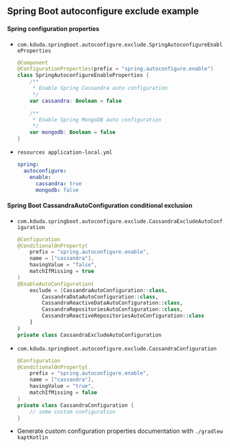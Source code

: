 ## Spring Boot autoconfigure exclude example

#### Spring configuration properties

* `com.kduda.springboot.autoconfigure.exclude.SpringAutoconfigureEnableProperties`

    ```kotlin
    @Component
    @ConfigurationProperties(prefix = "spring.autoconfigure.enable")
    class SpringAutoconfigureEnableProperties {
        /**
         * Enable Spring Cassandra auto configuration
         */
        var cassandra: Boolean = false
    
        /**
         * Enable Spring MongoDB auto configuration
         */
        var mongodb: Boolean = false
    }
    ```

* `resources application-local.yml`

    ```yaml
    spring:
      autoconfigure:
        enable:
          cassandra: true
          mongodb: false
    
    ```


#### Spring Boot CassandraAutoConfiguration conditional exclusion

* `com.kduda.springboot.autoconfigure.exclude.CassandraExcludeAutoConfiguration`

    ```kotlin
    @Configuration
    @ConditionalOnProperty(
        prefix = "spring.autoconfigure.enable",
        name = ["cassandra"],
        havingValue = "false",
        matchIfMissing = true
    )
    @EnableAutoConfiguration(
        exclude = [CassandraAutoConfiguration::class,
            CassandraDataAutoConfiguration::class,
            CassandraReactiveDataAutoConfiguration::class,
            CassandraRepositoriesAutoConfiguration::class,
            CassandraReactiveRepositoriesAutoConfiguration::class
        ]
    )
    private class CassandraExcludeAutoConfiguration
    ```
    
* `com.kduda.springboot.autoconfigure.exclude.CassandraConfiguration`

    ```kotlin
    @Configuration
    @ConditionalOnProperty(
        prefix = "spring.autoconfigure.enable",
        name = ["cassandra"],
        havingValue = "true",
        matchIfMissing = false
    )
    private class CassandraConfiguration {
        // some custom configuration
    }
    ```

* Generate custom configuration properties documentation with `./gradlew kaptKotlin`
